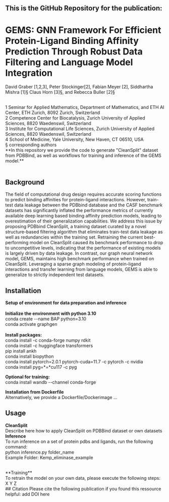 ## This is the GitHub Repository for the publication: 

#  GEMS: GNN Framework For Efficient Protein-Ligand Binding Affinity Prediction Through Robust Data Filtering and Language Model Integration

David Graber [1,2,3], Peter Stockinger[2], Fabian Meyer [2], Siddhartha Mishra [1]§ Claus Horn [3]§, and Rebecca Buller [2]§

<br />
1 Seminar for Applied Mathematics, Department of Mathematics, and ETH AI Center, ETH Zurich, 8092 Zurich, Switzerland
<br />
2 Competence Center for Biocatalysis, Zurich University of Applied Sciences, 8820 Waedenswil, Switzerland
<br />
3 Institute for Computational Life Sciences, Zurich University of Applied Sciences, 8820 Waedenswil, Switzerland
<br />
4 School of Medicine, Yale University, New Haven, CT 06510, USA
<br />
§ corresponding authors
<br/>
**In this repository we provide the code to generate "CleanSplit" dataset from PDBBind, as well as workflows for training and inference of the GEMS model.**<br />
<br />


## Background
The field of computational drug design requires accurate scoring functions to predict binding affinities for protein-ligand interactions. However, train-test data leakage between the PDBbind database and the CASF benchmark datasets has significantly inflated the performance metrics of currently available deep learning based binding affinity prediction models, leading to overestimation of their generalization capabilities. We address this issue by proposing PDBbind CleanSplit, a training dataset curated by a novel structure-based filtering algorithm that eliminates train-test data leakage as well as redundancies within the training set. Retraining the current best-performing model on CleanSplit caused its benchmark performance to drop to uncompetitive levels, indicating that the performance of existing models is largely driven by data leakage. In contrast, our graph neural network model, GEMS, maintains high benchmark performance when trained on CleanSplit. Leveraging a sparse graph modeling of protein-ligand interactions and transfer learning from language models, GEMS is able to generalize to strictly independent test datasets.

## Installation

**Setup of environment for data preparation and inference**<br />
<br />
**Initialize the environment with python 3.10**<br />
conda create --name BAP python=3.10<br />
conda activate graphgen<br />
<br />
**Install packages:**<br />
conda install -c conda-forge numpy rdkit <br />
conda install -c huggingface transformers <br />
pip install ankh <br />
conda install biopython <br />
conda install pytorch=2.0.1 pytorch-cuda=11.7 -c pytorch -c nvidia <br />
conda install pyg=*=*cu117 -c pyg <br />

**Optional for training:**<br />
conda install wandb --channel conda-forge<br />

**Installation from Dockerfile**<br />
Alternatively, we provide a Dockerfile/Dockerimage ... 

## Usage
**CleanSplit**<br />
Describe here how to apply CleanSplit on PDBBind dataset or own datasets
<br />
**Inference**<br />
To run inference on a set of protein pdbs and ligands, run the following command:<br />
python inference.py folder_name<br />
Example Folder: Kemp_eliminase_example


<br />
**Training**<br />
To retrain the model on your own data, please execute the following steps:<br />
X
Y
Z
<br />
## Citation
Please cite the following publication if you found this ressource helpful:
add DOI here
